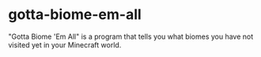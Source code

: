 # gotta-biome-em-all
"Gotta Biome 'Em All" is a program that tells you what biomes you have not visited yet in your Minecraft world.
